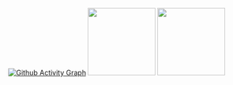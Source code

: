  [![Github Activity Graph](https://github-readme-activity-graph.vercel.app/graph?username=morheus9&theme=github)](https://github.com/morheus9)
<img height="137px"  w src="https://github-readme-stats.vercel.app/api?username=morheus9&hide_title=true&hide_border=true&show_icons=true&include_all_commits=true&count_private=true&line_height=21&text_color=000&icon_color=000&bg_color=0,ea6161,ffc64d,fffc4d,52fa5a&theme=graywhite" />
<img height="137px"  w src="https://github-readme-stats.vercel.app/api/top-langs/?username=morheus9&hide=html&hide_title=true&hide_border=true&layout=compact&langs_count=8&text_color=000&icon_color=fff&bg_color=0,52fa5a,4dfcff,c64dff&theme=graywhite" />
